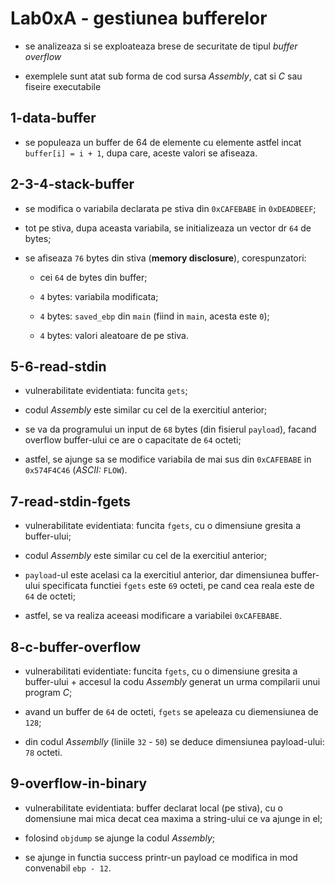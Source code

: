 # Lab0xA - gestiunea bufferelor

- se analizeaza si se exploateaza brese de securitate de tipul *buffer overflow*

- exemplele sunt atat sub forma de cod sursa *Assembly*, cat si *C* sau fiseire executabile

## 1-data-buffer

- se populeaza un buffer de 64 de elemente cu elemente astfel incat `buffer[i] = i + 1`, dupa care, aceste valori se afiseaza.

## 2-3-4-stack-buffer

- se modifica o variabila declarata pe stiva din `0xCAFEBABE` in `0xDEADBEEF`;

- tot pe stiva, dupa aceasta variabila, se initializeaza un vector dr `64` de bytes;

- se afiseaza `76` bytes din stiva (**memory disclosure**), corespunzatori:

    - cei `64` de bytes din buffer;

    - `4` bytes: variabila modificata;

    - `4` bytes: `saved_ebp` din `main` (fiind in `main`, acesta este `0`);

    - `4` bytes: valori aleatoare de pe stiva.

## 5-6-read-stdin

- vulnerabilitate evidentiata: funcita `gets`;

- codul *Assembly* este similar cu cel de la exercitiul anterior;

- se va da programului un input de `68` bytes (din fisierul `payload`), facand overflow buffer-ului ce are o capacitate de `64` octeti;

- astfel, se ajunge sa se modifice variabila de mai sus din `0xCAFEBABE` in `0x574F4C46` (*ASCII:* `FLOW`).

## 7-read-stdin-fgets

- vulnerabilitate evidentiata: funcita `fgets`, cu o dimensiune gresita a buffer-ului;

- codul *Assembly* este similar cu cel de la exercitiul anterior;

- `payload`-ul este acelasi ca la exercitiul anterior, dar dimensiunea buffer-ului specificata functiei `fgets` este `69` octeti, pe cand cea reala este de `64` de octeti;

- astfel, se va realiza aceeasi modificare a variabilei `0xCAFEBABE`.

## 8-c-buffer-overflow

- vulnerabilitati evidentiate: funcita `fgets`, cu o dimensiune gresita a buffer-ului + accesul la codu *Assembly* generat un urma compilarii unui program *C*;

- avand un buffer de `64` de octeti, `fgets` se apeleaza cu diemensiunea de `128`;

- din codul *Assemblly* (liniile `32` - `50`) se deduce dimensiunea payload-ului: `78` octeti.

## 9-overflow-in-binary

- vulnerabilitate evidentiata: buffer declarat local (pe stiva), cu o domensiune mai mica decat cea maxima a string-ului ce va ajunge in el;

- folosind `objdump` se ajunge la codul *Assembly*;

- se ajunge in functia success printr-un payload ce modifica in mod convenabil `ebp - 12`.
